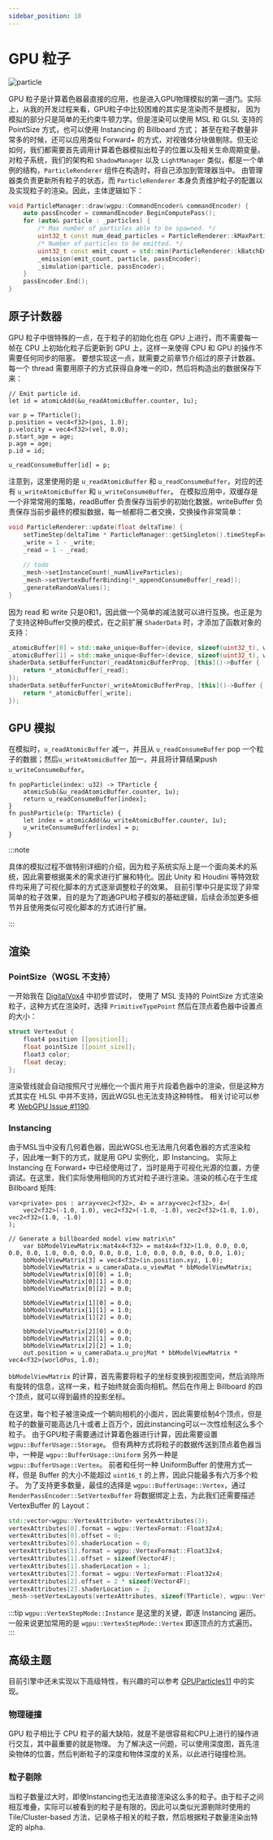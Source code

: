 ```yaml
---
sidebar_position: 18
---
```


# GPU 粒子

![particle](https://arched-graphics.oss-cn-shanghai.aliyuncs.com/img/particle.gif)

GPU 粒子是计算着色器最直接的应用，也是进入GPU物理模拟的第一道门。实际上，从我的开发过程来看，GPU粒子中比较困难的其实是渲染而不是模拟， 因为模拟的部分只是简单的无约束牛顿力学。但是渲染可以使用 MSL 和 GLSL 支持的
PointSize 方式，也可以使用 Instancing 的 Billboard 方式； 甚至在粒子数量非常多的时候，还可以应用类似 Forward+
的方式，对视锥体分块做剔除。但无论如何，我们都需要首先调用计算着色器模拟出粒子的位置以及相关生命周期变量。 对粒子系统，我们的架构和 `ShadowManager` 以及 `LightManager`
类似，都是一个单例的结构，`ParticleRenderer` 组件在构造时，将自己添加到管理器当中。 由管理器类负责更新所有粒子的状态，而 `ParticleRenderer`
本身负责维护粒子的配置以及实现粒子的渲染。因此，主体逻辑如下：

```cpp
void ParticleManager::draw(wgpu::CommandEncoder& commandEncoder) {
    auto passEncoder = commandEncoder.BeginComputePass();
    for (auto& particle : _particles) {        
        /* Max number of particles able to be spawned. */
        uint32_t const num_dead_particles = ParticleRenderer::kMaxParticleCount - particle->numAliveParticles();
        /* Number of particles to be emitted. */
        uint32_t const emit_count = std::min(ParticleRenderer::kBatchEmitCount, num_dead_particles); //
        _emission(emit_count, particle, passEncoder);
        _simulation(particle, passEncoder);
    }
    passEncoder.End();
}
```

## 原子计数器

GPU 粒子中很特殊的一点，在于粒子的初始化也在 GPU 上进行，而不需要每一帧在 CPU 上初始化粒子后更新到 GPU 上，这样一来使得 CPU 和 GPU 的操作不需要任何同步的阻塞。
要想实现这一点，就需要之前章节介绍过的原子计数器。每一个 thread 需要用原子的方式获得自身唯一的ID，然后将构造出的数据保存下来：

```wgsl
// Emit particle id.
let id = atomicAdd(&u_readAtomicBuffer.counter, 1u);

var p = TParticle();
p.position = vec4<f32>(pos, 1.0);
p.velocity = vec4<f32>(vel, 0.0);
p.start_age = age;
p.age = age;
p.id = id;

u_readConsumeBuffer[id] = p;
```

注意到，这里使用的是 `u_readAtomicBuffer` 和 `u_readConsumeBuffer`，对应的还有 `u_writeAtomicBuffer` 和 `u_writeConsumeBuffer`。
在模拟应用中，双缓存是一个非常常用的策略，readBuffer 负责保存当前步的初始化数据，writeBuffer 负责保存当前步最终的模拟数据，每一帧都将二者交换，交换操作非常简单：

```cpp
void ParticleRenderer::update(float deltaTime) {
    setTimeStep(deltaTime * ParticleManager::getSingleton().timeStepFactor());
    _write = 1 - _write;
    _read = 1 - _read;
    
    // todo
    _mesh->setInstanceCount(_numAliveParticles);
    _mesh->setVertexBufferBinding(*_appendConsumeBuffer[_read]);
    _generateRandomValues();
}
```

因为 read 和 write 只是0和1，因此做一个简单的减法就可以进行互换。也正是为了支持这种Buffer交换的模式，在之前扩展 `ShaderData` 时，才添加了函数对象的支持：

```cpp
_atomicBuffer[0] = std::make_unique<Buffer>(device, sizeof(uint32_t), wgpu::BufferUsage::Storage | wgpu::BufferUsage::CopySrc);
_atomicBuffer[1] = std::make_unique<Buffer>(device, sizeof(uint32_t), wgpu::BufferUsage::Storage | wgpu::BufferUsage::CopySrc);
shaderData.setBufferFunctor(_readAtomicBufferProp, [this]()->Buffer {
    return *_atomicBuffer[_read];
});
shaderData.setBufferFunctor(_writeAtomicBufferProp, [this]()->Buffer {
    return *_atomicBuffer[_write];
});
```

## GPU 模拟

在模拟时，`u_readAtomicBuffer` 减一，并且从 `u_readConsumeBuffer` pop 一个粒子的数据；然后`u_writeAtomicBuffer`
加一，并且将计算结果push `u_writeConsumeBuffer`。

```wgsl
fn popParticle(index: u32) -> TParticle {
    atomicSub(&u_readAtomicBuffer.counter, 1u);
    return u_readConsumeBuffer[index];
}
fn pushParticle(p: TParticle) {
    let index = atomicAdd(&u_writeAtomicBuffer.counter, 1u);
    u_writeConsumeBuffer[index] = p;
}
```

:::note

具体的模拟过程不做特别详细的介绍，因为粒子系统实际上是一个面向美术的系统，因此需要根据美术的需求进行扩展和特化。因此 Unity 和 Houdini 等特效软件均采用了可视化脚本的方式逐渐调整粒子的效果。
目前引擎中只是实现了非常简单的粒子效果，目的是为了跑通GPU粒子模拟的基础逻辑，后续会添加更多细节并且使用类似可视化脚本的方式进行扩展。

:::

## 渲染

### PointSize（WGSL 不支持）

一开始我在 [DigitalVox4](https://github.com/yangfengzzz/DigitalVox4/blob/main/vox.shader/particle_draw_point.metal) 中初步尝试时，
使用了 MSL 支持的 PointSize 方式渲染粒子，这种方式在渲染时，选择 `PrimitiveTypePoint` 然后在顶点着色器中设置点的大小：

```cpp
struct VertexOut {
    float4 position [[position]];
    float pointSize [[point_size]];
    float3 color;
    float decay;
};
```

渲染管线就会自动按照尺寸光栅化一个面片用于片段着色器中的渲染，但是这种方式其实在 HLSL 中并不支持，因此WGSL也无法支持这种特性。
相关讨论可以参考 [WebGPU Issue #1190](https://github.com/gpuweb/gpuweb/issues/1190).

### Instancing

由于MSL当中没有几何着色器，因此WGSL也无法用几何着色器的方式渲染粒子，因此唯一剩下的方式，就是用 GPU 实例化，即 Instancing。 实际上 Instancing 在 Forward+
中已经使用过了，当时是用于可视化光源的位置，方便调试。在这里，我们实际使用相同的方式对粒子进行渲染。渲染的核心在于生成 Billboard 矩阵:

```wgsl
var<private> pos : array<vec2<f32>, 4> = array<vec2<f32>, 4>(
    vec2<f32>(-1.0, 1.0), vec2<f32>(-1.0, -1.0), vec2<f32>(1.0, 1.0), vec2<f32>(1.0, -1.0)
);
                          
// Generate a billboarded model view matrix\n"
    var bbModelViewMatrix:mat4x4<f32> = mat4x4<f32>(1.0, 0.0, 0.0, 0.0, 0.0, 1.0, 0.0, 0.0, 0.0, 0.0, 1.0, 0.0, 0.0, 0.0, 0.0, 1.0);
    bbModelViewMatrix[3] = vec4<f32>(in.position.xyz, 1.0);
    bbModelViewMatrix = u_cameraData.u_viewMat * bbModelViewMatrix;
    bbModelViewMatrix[0][0] = 1.0;
    bbModelViewMatrix[0][1] = 0.0;
    bbModelViewMatrix[0][2] = 0.0;
   
    bbModelViewMatrix[1][0] = 0.0;
    bbModelViewMatrix[1][1] = 1.0;
    bbModelViewMatrix[1][2] = 0.0;

    bbModelViewMatrix[2][0] = 0.0;
    bbModelViewMatrix[2][1] = 0.0;
    bbModelViewMatrix[2][2] = 1.0;
    out.position = u_cameraData.u_projMat * bbModelViewMatrix * vec4<f32>(worldPos, 1.0);
```

`bbModelViewMatrix` 的计算，首先需要将粒子的坐标变换到视图空间，然后消除所有旋转的信息，这样一来，粒子始终就会面向相机。然后在作用上 Billboard 的四个顶点，就可以得到最终的投影坐标。

在这里，每个粒子被渲染成一个朝向相机的小面片，因此需要绘制4个顶点，但是粒子的数量可能高达几十或者上百万个，因此instancing可以一次性绘制这么多个粒子。
由于GPU粒子需要通过计算着色器进行计算，因此需要设置 `wgpu::BufferUsage::Storage`。 但有两种方式将粒子的数据传送到顶点着色器当中，一种是 `wgpu::BufferUsage::Uniform`
另外一种是 `wgpu::BufferUsage::Vertex`。 前者和任何一种 UniformBuffer 的使用方式一样，但是 Buffer 的大小不能超过 `uint16_t` 的上界，因此只能最多有六万多个粒子。
为了支持更多数量，最佳的选择是 `wgpu::BufferUsage::Vertex`，通过 `RenderPassEncoder::SetVertexBuffer` 将数据绑定上去，为此我们还需要描述 VertexBuffer 的
Layout：

```cpp
std::vector<wgpu::VertexAttribute> vertexAttributes(3);
vertexAttributes[0].format = wgpu::VertexFormat::Float32x4;
vertexAttributes[0].offset = 0;
vertexAttributes[0].shaderLocation = 0;
vertexAttributes[1].format = wgpu::VertexFormat::Float32x4;
vertexAttributes[1].offset = sizeof(Vector4F);
vertexAttributes[1].shaderLocation = 1;
vertexAttributes[2].format = wgpu::VertexFormat::Float32x4;
vertexAttributes[2].offset = 2 * sizeof(Vector4F);
vertexAttributes[2].shaderLocation = 2;
_mesh->setVertexLayouts(vertexAttributes, sizeof(TParticle), wgpu::VertexStepMode::Instance);
```

:::tip
`wgpu::VertexStepMode::Instance` 是这里的关键，即逐 Instancing 遍历。一般来说更加常用的是 `wgpu::VertexStepMode::Vertex` 即逐顶点的方式遍历。
:::

## 高级主题

目前引擎中还未实现以下高级特性，有兴趣的可以参考 [GPUParticles11](https://github.com/GPUOpen-LibrariesAndSDKs/GPUParticles11) 中的实现。

### 物理碰撞

GPU 粒子相比于 CPU 粒子的最大缺陷，就是不是很容易和CPU上进行的操作进行交互，其中最重要的就是物理。 为了解决这一问题，可以使用深度图，首先渲染物体的位置，然后判断粒子的深度和物体深度的关系，以此进行碰撞检测。

### 粒子剔除

当粒子数量过大时，即使Instancing也无法直接渲染这么多的粒子。由于粒子之间相互堆叠，实际可以被看到的粒子是有限的。因此可以类似光源剔除时使用的 Tile/Cluster-based
方法，记录格子相关的粒子数，然后根据粒子数量渲染出特定的 alpha.
